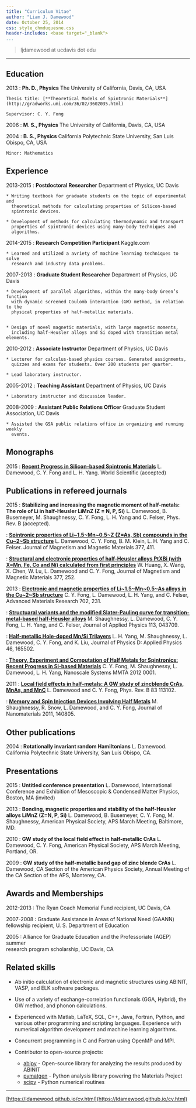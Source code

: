 ```yaml
---
title: "Curriculum Vitae"
author: "Liam J. Damewood"
date: October 25, 2014
css: style_chmduquesne.css
header-includes: <base target="_blank">
...
```


> ljdamewood at ucdavis dot edu

----

Education
---------

2013
:   **Ph. D., Physics** The University of California, Davis, CA, USA

    Thesis title: [**Theoretical Models of Spintronic Materials**](http://gradworks.umi.com/36/02/3602035.html)
    
    Supervisor: C. Y. Fong

2006
:   **M. S., Physics** The University of California, Davis, CA, USA

2004
:   **B. S., Physics** California Polytechnic State University, San Luis Obispo, CA, USA

    Minor: Mathematics

Experience
----------

2013-2015
:   **Postdoctoral Researcher** Department of Physics, UC Davis

    * Writing textbook for graduate students on the topic of experimental and
      theoretical methods for calculating properties of Silicon-based
      spintronic devices.

    * Development of methods for calculating thermodynamic and transport
      properties of spintronic devices using many-body techniques and
      algorithms.

2014-2015
:   **Research Competition Participant** Kaggle.com

    * Learned and utilized a avriety of machine learning techniques to solve 
      research and industry data problems.

2007-2013
:   **Graduate Student Researcher** Department of Physics, UC Davis

    * Development of parallel algorithms, within the many-body Green’s function
      with dynamic screened Coulomb interaction (GW) method, in relation to the
      physical properties of half-metallic materials.

  
    * Design of novel magnetic materials, with large magnetic moments,
      including half-Heusler alloys and Si doped with transition metal elements.

2010-2012
:   **Associate Instructor** Department of Physics, UC Davis

    * Lecturer for calculus-based physics courses. Generated assignments,
      quizzes and exams for students. Over 200 students per quarter.

    * Lead laboratory instructor.

2005-2012
:   **Teaching Assistant** Department of Physics, UC Davis

    * Laboratory instructor and discussion leader.

2008-2009
:   **Assistant Public Relations Officer** Graduate Student Association, UC Davis

    * Assisted the GSA public relations office in organizing and running weekly
      events.

Monographs
----------

2015
:   **[Recent Progress in Silicon–based Spintronic Materials](http://www.worldscientific.com/worldscibooks/10.1142/9410)**
    L. Damewood, C. Y. Fong and L. H. Yang.
    World Scientific
    (accepted)

Publications in refereed journals
---------------------------------

2015
:   **Stabilizing and increasing the magnetic moment of half-metals: The role of Li in half-Heusler LiMnZ (Z = N, P, Si)**
    L. Damewood, B. Busemeyer, M. Shaughnessy, C. Y. Fong, L. H. Yang and C. Felser, 
    Phys. Rev. B (accepted).

:   [**Spintronic properties of Li~1.5~Mn~0.5~Z (Z=As, Sb) compounds in the Cu~2~Sb structure**](http://www.sciencedirect.com/science/article/pii/S0304885314010385)
    L. Damewood, C. Y. Fong, B. M. Klein, L. H. Yang and C. Felser.
    Journal of Magnetism and Magnetic Materials 377, 411.

:   [**Structural and electronic properties of half-Heusler alloys PtXBi (with X=Mn, Fe, Co and Ni) calculated from first principles**](http://www.sciencedirect.com/science/article/pii/S0304885314009792)
    W. Huang, X. Wang, X. Chen, W. Lu, L. Damewood and C. Y. Fong, 
    Journal of Magnetism and Magnetic Materials 377, 252.

2013
:   [**Electronic and magnetic properties of Li~1.5~Mn~0.5~As alloys in the Cu~2~Sb structure**](http://www.scientific.net/AMR.702.231)
    C. Y. Fong, L. Damewood, L. H. Yang, and C. Felser, 
    Advanced Materials Research 702, 231.

:   [**Structuaral variants and the modified Slater-Pauling curve for transition-metal-based half-Heusler alloys**](http://jap.aip.org/resource/1/japiau/v113/i4/p043709_s1)
    M. Shaughnessy, L. Damewood, C. Y. Fong, L. H. Yang, and C. Felser, 
    Journal of Applied Physics 113, 043709.

:   [**Half-metallic Hole-doped Mn/Si Trilayers**](http://iopscience.iop.org/0022-3727/46/16/165502)
    L. H. Yang, M. Shaughnessy, L. Damewood, C. Y. Fong, and K. Liu, 
    Journal of Physics D: Applied Physics 46, 165502.

:   [**Theory, Experiment and Computation of Half Metals for Spintronics: Recent Progress in Si-based Materials**](http://www.degruyter.com/view/j/nsmmt.2012.1.issue/nsmmt-2012-0001/nsmmt-2012-0001.xml)
    C. Y. Fong, M. Shaughnessy, L. Damewood, L. H. Yang, 
    Nanoscale Systems MMTA 2012 0001.

2011
:   [**Local field effects in half-metals: A GW study of zincblende CrAs, MnAs, and MnC**](http://link.aps.org/doi/10.1103/PhysRevB.83.113102)
    L. Damewood and C. Y. Fong, 
    Phys. Rev. B 83 113102.

:   [**Memory and Spin Injection Devices Involving Half Metals**](http://www.hindawi.com/journals/jnm/2011/140805/abs/)
    M. Shaughnessy, R. Snow, L. Damewood, and C. Y. Fong, 
    Journal of Nanomaterials 2011, 140805.

Other publications
------------------

2004
:   **Rotationally invariant random Hamiltonians**
    L. Damewood.
    California Polytechnic State University, San Luis Obispo, CA.

Presentations
-------------

2015
:   **Untitled conference presentation**
    L. Damewood, 
    International Conference and Exhibition of Mesoscopic & Condensed Matter Physics, 
    Boston, MA (invited)

2013
:   **Bonding, magnetic properties and stability of the half-Heusler alloys LiMnZ (Z=N, P, Si)**
    L. Damewood, B. Busemeyer, C. Y. Fong, M. Shaughnessy, 
    American Physical Society, APS March Meeting, 
    Baltimore, MD.

2010
:   **GW study of the local field effect in half-metallic CrAs**
    L. Damewood, C. Y. Fong, 
    American Physical Society, APS March Meeting, 
    Portland, OR.

2009
:   **GW study of the half-metallic band gap of zinc blende CrAs**
    L. Damewood, 
    CA Section of the American Physics Society, Annual Meeting of the CA Section of the APS, 
    Monterey, CA.

Awards and Memberships
----------------------

2012-2013
:   The Ryan Coach Memorial Fund recipient, UC Davis, CA

2007-2008
:   Graduate Assistance in Areas of National Need (GAANN) fellowship recipient,     U. S. Department of Education

2005
:   Alliance for Graduate Education and the Professoriate (AGEP) summer     
    research program scholarship, UC Davis, CA

Related skills
--------------

* Ab initio calculation of electronic and magnetic structures using ABINIT,
  VASP, and ELK software packages.
 
* Use of a variety of exchange-correlation functionals (GGA, Hybrid), the GW
  method, and phonon calculations.
 
* Experienced with Matlab, LaTeX, SQL, C++, Java, Fortran, Python, and various
  other programming and scripting languages. Experience with numerical
  algorithm development and machine learning algorithms.
 
* Concurrent programming in C and Fortran using OpenMP and MPI.

* Contributor to open-source projects:
    * [abipy](https://github.com/gmatteo/abipy) - Open-source library for analyzing the results produced by ABINIT
    * [pymatgen](https://github.com/materialsproject/pymatgen) - Python analysis library powering the Materials Project
    * [scipy](https://github.com/scipy/scipy) - Python numerical routines

----
[https://ldamewood.github.io/cv.html](https://ldamewood.github.io/cv.html)
